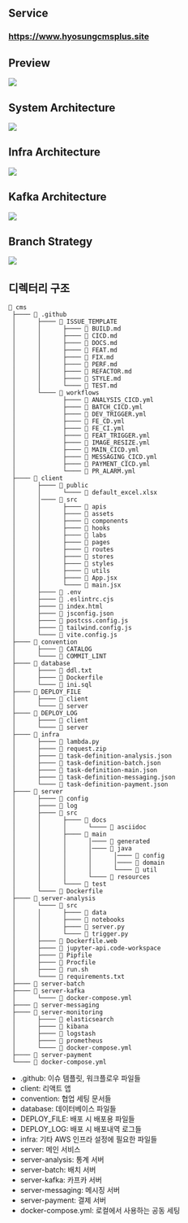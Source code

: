 ## Service

### https://www.hyosungcmsplus.site

## Preview

<img src = "https://github.com/rlatkd/cms-plus/blob/dev/assets/view.png">

## System Architecture

<img src = "https://github.com/rlatkd/cms-plus/blob/dev/assets/system-architecture.png">

## Infra Architecture

<img src = "https://github.com/rlatkd/cms-plus/blob/dev/assets/infra-architecture.png">

## Kafka Architecture

<img src = "https://github.com/rlatkd/cms-plus/blob/dev/assets/kafka-architecture.png">

## Branch Strategy

<img src = "https://github.com/rlatkd/cms-plus/blob/dev/assets/branch-strategy.png">

## 디렉터리 구조

```
📁 cms
 ├──── 📁 .github
 │      ├──── 📁 ISSUE_TEMPLATE
 │      │      ├──── 📄 BUILD.md
 │      │      ├──── 📄 CICD.md
 │      │      ├──── 📄 DOCS.md
 │      │      ├──── 📄 FEAT.md
 │      │      ├──── 📄 FIX.md
 │      │      ├──── 📄 PERF.md
 │      │      ├──── 📄 REFACTOR.md
 │      │      ├──── 📄 STYLE.md
 │      │      └──── 📄 TEST.md
 │      └──── 📁 workflows
 │             ├──── 📄 ANALYSIS_CICD.yml
 │             ├──── 📄 BATCH_CICD.yml
 │             ├──── 📄 DEV_TRIGGER.yml
 │             ├──── 📄 FE_CD.yml
 │             ├──── 📄 FE_CI.yml
 │             ├──── 📄 FEAT_TRIGGER.yml
 │             ├──── 📄 IMAGE_RESIZE.yml
 │             ├──── 📄 MAIN_CICD.yml
 │             ├──── 📄 MESSAGING_CICD.yml
 │             ├──── 📄 PAYMENT_CICD.yml
 │             └──── 📄 PR_ALARM.yml
 ├──── 📁 client
 │      ├──── 📁 public
 │      │      └──── 📄 default_excel.xlsx
 │      │──── 📁 src
 │      │      ├──── 📁 apis
 │      │      ├──── 📁 assets
 │      │      ├──── 📁 components
 │      │      ├──── 📁 hooks
 │      │      ├──── 📁 labs
 │      │      ├──── 📁 pages
 │      │      ├──── 📁 routes
 │      │      ├──── 📁 stores
 │      │      ├──── 📁 styles
 │      │      ├──── 📁 utils
 │      │      ├──── 📄 App.jsx
 │      │      └──── 📄 main.jsx
 │      ├──── 📄 .env
 │      ├──── 📄 .eslintrc.cjs
 │      ├──── 📄 index.html
 │      ├──── 📄 jsconfig.json
 │      ├──── 📄 postcss.config.js
 │      ├──── 📄 tailwind.config.js
 │      └──── 📄 vite.config.js
 ├──── 📁 convention
 │      ├──── 📄 CATALOG
 │      └──── 📄 COMMIT_LINT
 ├──── 📁 database
 │      ├──── 📄 ddl.txt
 │      ├──── 📄 Dockerfile
 │      └──── 📄 ini.sql
 ├──── 📁 DEPLOY_FILE
 │      ├──── 📁 client
 │      └──── 📁 server
 ├──── 📁 DEPLOY_LOG
 │      ├──── 📁 client
 │      └──── 📁 server
 ├──── 📁 infra
 │      ├──── 📄 lambda.py
 │      ├──── 📄 request.zip
 │      ├──── 📄 task-definition-analysis.json
 │      ├──── 📄 task-definition-batch.json
 │      ├──── 📄 task-definition-main.json
 │      ├──── 📄 task-definition-messaging.json
 │      └──── 📄 task-definition-payment.json
 ├──── 📁 server
 │      ├──── 📁 config
 │      ├──── 📁 log
 │      ├──── 📁 src
 │      │      ├──── 📁 docs
 │      │      │      └──── 📁 asciidoc
 │      │      ├──── 📁 main
 │      │      │      │──── 📁 generated
 │      │      │      │──── 📁 java
 │      │      │      │      │──── 📁 config
 │      │      │      │      │──── 📁 domain
 │      │      │      │      └──── 📁 util
 │      │      │      └──── 📁 resources
 │      │      └──── 📁 test
 │      └──── 📄 Dockerfile
 ├──── 📁 server-analysis
 │      └──── 📁 src
 │      │      ├──── 📁 data
 │      │      ├──── 📁 notebooks
 │      │      ├──── 📄 server.py
 │      │      └──── 📄 trigger.py
 │      ├──── 📄 Dockerfile.web
 │      ├──── 📄 jupyter-api.code-workspace
 │      ├──── 📄 Pipfile
 │      ├──── 📄 Procfile
 │      ├──── 📄 run.sh
 │      └──── 📄 requirements.txt
 ├──── 📁 server-batch
 ├──── 📁 server-kafka
 │      └──── 📄 docker-compose.yml
 ├──── 📁 server-messaging
 ├──── 📁 server-monitoring
 │      ├──── 📁 elasticsearch
 │      ├──── 📁 kibana
 │      ├──── 📁 logstash
 │      ├──── 📁 prometheus
 │      └──── 📄 docker-compose.yml
 ├──── 📁 server-payment
 └──── 📄 docker-compose.yml
```

- .github: 이슈 템플릿, 워크플로우 파일들
- client: 리액트 앱
- convention: 협업 세팅 문서들
- database: 데이터베이스 파일들
- DEPLOY_FILE: 배포 시 배포용 파일들
- DEPLOY_LOG: 배포 시 배포내역 로그들
- infra: 기타 AWS 인프라 설정에 필요한 파일들
- server: 메인 서비스
- server-analysis: 통계 서버
- server-batch: 배치 서버
- server-kafka: 카프카 서버
- server-messaging: 메시징 서버
- server-payment: 결제 서버
- docker-compose.yml: 로컬에서 사용하는 공동 세팅